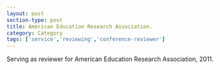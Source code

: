 ```yaml
---
layout: post
section-type: post
title: American Education Research Association.
category: Category
tags: ['service','reviewing','conference-reviewer']
---
```

Serving as reviewer for American Education Research Association, 2011.

